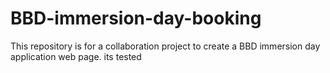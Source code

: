 # BBD-immersion-day-booking
This repository is for a collaboration project to create a BBD immersion day application web page.
its tested
